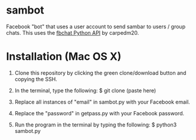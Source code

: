 # sambot
Facebook "bot" that uses a user account to send sambar to users / group chats. This uses the [fbchat Python API](https://github.com/carpedm20/fbchat) by carpedm20.

# Installation (Mac OS X)

1. Clone this repository by clicking the green clone/download button and copying the SSH. 

2. In the terminal, type the following: $ git clone (paste here)

3. Replace all instances of "email" in sambot.py with your Facebook email.

4. Replace the "password" in getpass.py with your Facebook password.

5. Run the program in the terminal by typing the following: $ python3 sambot.py
